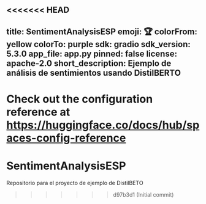 <<<<<<< HEAD
---
title: SentimentAnalysisESP
emoji: 🏆
colorFrom: yellow
colorTo: purple
sdk: gradio
sdk_version: 5.3.0
app_file: app.py
pinned: false
license: apache-2.0
short_description: Ejemplo de análisis de sentimientos usando DistilBERTO
---

Check out the configuration reference at https://huggingface.co/docs/hub/spaces-config-reference
=======
# SentimentAnalysisESP
Repositorio para el proyecto de ejemplo de DistilBETO
>>>>>>> d97b3d1 (Initial commit)
